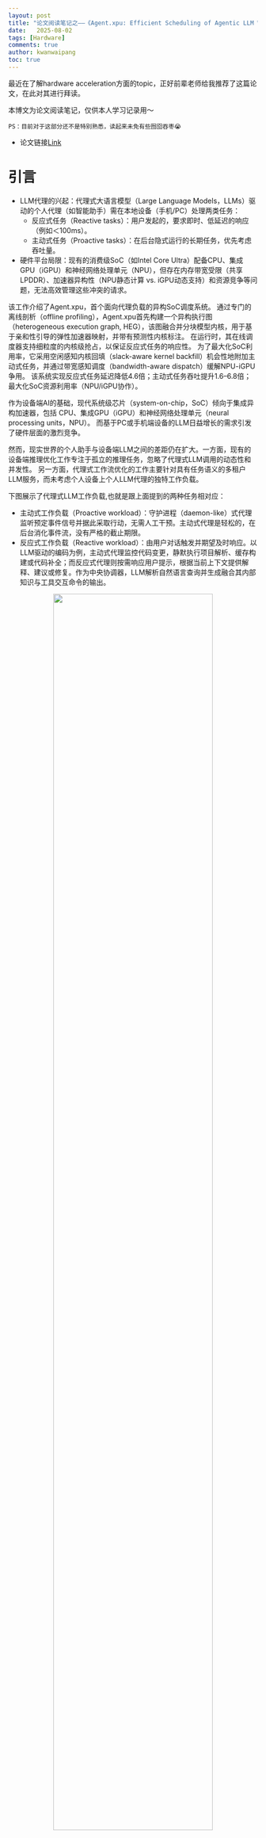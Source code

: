 ```yaml
---
layout: post
title: "论文阅读笔记之——《Agent.xpu: Efficient Scheduling of Agentic LLM Workloads on Heterogeneous SoC》" 
date:   2025-08-02
tags: [Hardware]
comments: true
author: kwanwaipang
toc: true
---
```



<!-- * 目录
{:toc} -->

最近在了解hardware acceleration方面的topic，正好前辈老师给我推荐了这篇论文，在此对其进行拜读。

本博文为论文阅读笔记，仅供本人学习记录用～

~~~
PS：目前对于这部分还不是特别熟悉，读起来未免有些囫囵吞枣😭
~~~

* 论文链接[Link](https://arxiv.org/pdf/2506.24045)


<!-- !!!!!!!!!!!!!!!!!!!!!!!!!!!!!!!!!!!!!!!!!!!!!!!!!!!!!!!!!!!!!!!!!!!!!!!!!!!!!!!!!!!!!!!!!!!!!!!!!!!!!!!!!!!!!!!!!!!!!!!!!!! -->

# 引言

* LLM代理的兴起：代理式大语言模型（Large Language Models，LLMs）驱动的个人代理（如智能助手）需在本地设备（手机/PC）处理两类任务：
    * 反应式任务（Reactive tasks）：用户发起的，要求即时、低延迟的响应（例如＜100ms）。
    * 主动式任务（Proactive tasks）：在后台隐式运行的长期任务，优先考虑吞吐量。
* 硬件平台局限：现有的消费级SoC（如Intel Core Ultra）配备CPU、集成GPU（iGPU）和神经网络处理单元（NPU），但存在内存带宽受限（共享LPDDR）、加速器异构性（NPU静态计算 vs. iGPU动态支持）和资源竞争等问题，无法高效管理这些冲突的请求。

该工作介绍了Agent.xpu，首个面向代理负载的异构SoC调度系统。
通过专门的离线剖析（offline profiling），Agent.xpu首先构建一个异构执行图（heterogeneous execution graph, HEG），该图融合并分块模型内核，用于基于亲和性引导的弹性加速器映射，并带有预测性内核标注。
在运行时，其在线调度器支持细粒度的内核级抢占，以保证反应式任务的响应性。
为了最大化SoC利用率，它采用空闲感知内核回填（slack-aware kernel backfill）机会性地附加主动式任务，并通过带宽感知调度（bandwidth-aware dispatch）缓解NPU-iGPU争用。
该系统实现反应式任务延迟降低4.6倍；主动式任务吞吐提升1.6–6.8倍；最大化SoC资源利用率（NPU/iGPU协作）。

作为设备端AI的基础，现代系统级芯片（system-on-chip，SoC）倾向于集成异构加速器，包括
CPU、集成GPU（iGPU）和神经网络处理单元（neural processing units，NPU）。
而基于PC或手机端设备的LLM日益增长的需求引发了硬件层面的激烈竞争。

然而，现实世界的个人助手与设备端LLM之间的差距仍在扩大。一方面，现有的设备端推理优化工作专注于孤立的推理任务，忽略了代理式LLM调用的动态性和并发性。
另一方面，代理式工作流优化的工作主要针对具有任务语义的多租户LLM服务，而未考虑个人设备上个人LLM代理的独特工作负载。

下图展示了代理式LLM工作负载,也就是跟上面提到的两种任务相对应：
* 主动式工作负载（Proactive workload）：守护进程（daemon-like）式代理监听预定事件信号并据此采取行动，无需人工干预。主动式代理是轻松的，在后台消化事件流，没有严格的截止期限。
* 反应式工作负载（Reactive workload）：由用户对话触发并期望及时响应。以LLM驱动的编码为例，主动式代理监控代码变更，静默执行项目解析、缓存构建或代码补全；而反应式代理则按需响应用户提示，根据当前上下文提供解释、建议或修复。作为中央协调器，LLM解析自然语言查询并生成融合其内部知识与工具交互命令的输出。

<div align="center">
  <img src="../images/微信截图_20250802190855.png" width="80%" />
<figcaption>  
</figcaption>
</div>

这两个混合的工作负载在高效执行上面临以下的挑战：
1. LLM的动态特性与加速器的硬件刚性之间存在不匹配。NPU擅长处理静态的、预编译的计算图，但难以应对LLM推理固有的可变序列长度问题；而更灵活的iGPU则面临较低能效和图形任务干扰的问题。
2. 共享内存SoC上受限的内存资源和带宽争用造成了关键瓶颈，导致性能下降，尤其是在延迟敏感型（latency-sensitive）和吞吐量导向型（throughput-oriented）任务并发运行时。
3. 当前的异构SoC运行时，为代理式工作负载提供的抽象不足，缺乏对细粒度抢占、优先级调度和动态批处理（dynamic batching）的原生支持，而这些对于高效地共置（co-locate）反应式和主动式任务是必需的。

针对现有的这些主流推理引擎的缺陷（孤立推理设计，无法协调混合负载）。本文提出的Agent.xpu以在异构SoC上高效调度代理式LLM工作负载。
在高动态性、资源受限的异构SoC上，同时保障反应式任务的低延迟与主动式任务的高吞吐。
其设计的关键在于理解并协调不同的主动式和反应式任务，将它们智能地映射到底层硬件上，以平衡延迟、吞吐量和能效。

主要贡献点如下：
1. 系统性地分析了代理式LLM工作负载的独特特性，量化了现代异构SoC上的算子-XPU亲和性（operator-XPU affinity）、内存争用（memory contention）、批处理效应（batching effects）以及主动-反应式干扰（proactive-reactive interference）。
2. 异构执行图（heterogeneous execution graph, HEG）：一种以异构为中心的计算抽象，用于弹性XPU映射。它支持一种原则性的、异构的预填充（prefill）和解码（decode）阶段分解（disaggregation）方法，跨越NPU和iGPU，以利用加速器优势并减轻干扰。
    * 弹性核映射：将LLM算子按亲和性分组（如GEMM→NPU、MHA→iGPU），支持运行时动态绑定。
    * 预填充-解码解耦：预填充（计算密集型）优先分派至NPU，解码（内存密集型）由iGPU处理，避免阶段干扰。
    * 分块优化：长序列拆分为固定大小块（如4096 tokens），适应NPU静态编译需求（详见图3）。
3. 在线调度器（online scheduler）：结合了用于保证反应式响应性的细粒度内核级抢占机制，以及用于主动式任务工作守恒（work conserving）的空闲感知回填（slack-aware backfill）机制。其内置的XPU协调器（XPU coordinator）实现自适应内核分派（adaptive kernel dispatch），以避免带宽争用、减少流水线气泡（pipeline bubbles）并最大化系统吞吐量。
    * 细粒度抢占：在核边界（非迭代级）保存上下文（KV缓存指针），实现反应式任务即时响应（＜100ms）
    * 空闲感知回填（Slack-Aware Backfill）：利用反应式任务空闲间隙（如iGPU内存等待期），动态附加主动式任务。
    * 带宽争用管理：实时监测DRAM压力，按阈值调度核并发。
    * 统一内存架构优化：消除CPU-加速器间数据拷贝，通过指针传递实现零开销上下文切换。

# 背景介绍

## 异构SoC (Heterogeneous SoC)

异构SoC跨越移动、笔记本和边缘平台，具有如图2所示的类似架构。

<div align="center">
  <img src="../images/微信截图_20250802192056.png" width="80%" />
<figcaption>  
</figcaption>
</div>

其内存层次结构与配备独立加速器（discrete accelerators）的大型异构系统显著不同。
CPU、iGPU和NPU共享系统物理内存，这避免了主机内存与设备之间的数据传输。
* 与独立GPU类似，iGPU由SIMT（单指令多线程）计算单元组成。但它们未配备专用的显存（VRAM）；而是使用一部分系统内存。
* NPU专门为张量运算设计，与iGPU相比具有相当的并行性和更优的能效。大多数NPU的基本构建块是空间处理单元（spatial processing element, PE）阵列，每个PE每个时钟周期执行一次乘加（multiply-and-add）操作。NPU也共享系统内存，并具有有限的片上暂存SRAM（scratchpad SRAM）。


## LLM推理: 从云端到个人设备端

LLM推理通常分为两个阶段：
1. 预填充（Prefill）处理整个输入提示（prompt）以生成首个输出token和键值（KV）缓存；
2. 解码（Decode）则逐个token地生成后续输出，利用并更新KV缓存。解码阶段通常占据大部分推理时间，尤其是在生成长文本时。

## 异构SoC与代理服务之间的Gap
* 模型动态性与硬件刚性不匹配：LLM处理任意大小的用户输入序列，但是主流的NPU都是处理具有静态形状的预定义神经网络（NN）运算而设计的。
* 受限的内存资源和带宽争用：PU和iGPU通常在有限的片上SRAM下运行，并严重依赖外部DRAM，而DRAM既是共享的又是带宽受限的。这限制了内核大小、上下文长度（context length）和批处理维度（batch dimensions）——这些对于服务吞吐量至关重要。此外，NPU和iGPU同时访问DDR会产生争用，从而拖慢并发请求。在处理混合代理式工作负载时，这个瓶颈会加剧：当内存受限（memory-bound）的解码阶段的主动式任务挤占DDR带宽时，延迟敏感的反应式请求在任何加速器上都会延迟。
* 代理式工作负载的运行时抽象（abstraction）不足：大多数异构SoC运行时针对无状态（stateless）、离线（offline）工作负载进行了优化，缺乏面向代理的LLM服务所需的基本抽象。首先，通常缺乏跨代理式LLM请求的动态批处理（dynamic batching）支持，导致硬件利用不足（suboptimal）。其次，异构SoC缺乏软件和硬件对细粒度抢占和优先级调度的辅助支持，使得难以将高优先级工作负载与后台推理隔离开来。第三，由于硬件级控制有限，软件调度器缺乏对加速器状态（例如NPU缓冲区占用率（buffer occupancy））的可见性，难以动态地跨加速器协调计算，导致负载不平衡（load imbalance）和利用不足（underutilization）。


# 异构SoC分析 
接下来，进行了全面的异构SoC分析，以指导Agent.xpu的性能剖析器（profiler）、映射器（mapper）和调度器（scheduler）的设计。

## 算子级分析 (Op-Level Analysis)
在常见的LLM中，线性层（linear layers）中的密集矩阵乘法（GEMM）和多头注意力（multi-head attention, MHA）主导了计算量和总推理时间。其他非线性或逐元素张量运算（element-wise tensor ops）是次要的，并且可以轻松地与线性运算融合，这得益于现代NPU/iGPU中专用的非线性或向量单元。

作者根据LLM算子的作用域（scope） 进行分类：大多数LLM算子在token级（token-level） 操作，可以堆叠处理一个序列；
唯一的例外是MHA（多头注意力层），它计算序列级（sequence-level） 相关性，不允许按token分解（token-wise decomposition）。因此，MHA强制执行动态形状内核，而GEMM可以通过分块（chunking）利用静态内核。
算子类型和序列长度都会影响计算强度（compute intensity）和内存流量（memory traffic）。

关于算子-XPU亲和性（Op-XPU Affinity）这部分看不太懂，详细请见原文。

## 任务级分析 (Task-Level Analysis)
与孤立的LLM推理不同，现实世界的代理式工作负载同时管理延迟关键型（latency-critical）和吞吐量导向型（throughput-oriented）的LLM请求，其中来自不同请求的预填充或解码作业可能重叠。这些重叠的执行加剧了异构SoC有限资源的争用，并降低了系统性能。
* 异构SoC上的批处理效应：批处理多个LLM调用可以直观地提高整体系统吞吐量。然而，在资源受限的SoC上，每个请求的延迟对批处理或共置（colocated）作业的繁重程度变得更加敏感。作者分析了在单个加速器上多种情况的延迟，发现一个预填充作业几乎可以饱和一个NPU或iGPU，因为其延迟随批处理大小（batch size）成比例增加，而解码批处理的执行时间相对稳定。在NPU和iGPU上，与一个预填充任务一起批处理的解码任务的延迟退化（degradation）比预填充任务本身严重得多。这启发了可以利用SoC固有的异构性和内存共享来消除预填充-解码干扰。
* 主动-反应式干扰：代理式LLM系统经常交织（interleave）主动式和反应式任务。为了满足不同任务冲突的延迟或吞吐量期望，需要高效地共同调度（co-schedule）这些LLM工作负载。下图4用四种共同调度方案（co-scheduling schemes）说明了主动式和反应式任务之间的干扰。

<div align="center">
  <img src="../images/微信截图_20250803165204.png" width="80%" />
<figcaption>  
</figcaption>
</div>


# Agent.xpu 概述
Agent.xpu专注于以下主要目标：1) 优先考虑反应式代理LLM请求的端到端延迟，以提升用户体验；2) 提高来自主动式代理的后台LLM调用的整体吞吐量；3) 优化异构SoC中有限计算资源的利用率，以追求性能和能效。
其系统架构如下图所示：

<div align="center">
  <img src="../images/微信截图_20250803165719.png" width="80%" />
<figcaption>  
</figcaption>
</div>

离线模型准备将给定的LLM模型映射到NPU或iGPU内核，形成异构执行图（HEG），然后使用性能或功耗估计对每个内核进行标注，以指导在线调度。弹性内核后端（elastic kernel backend）的具体选择推迟到运行时。当启动Agent.xpu引擎时，模型权重和带有优化内核的HEG被加载到共享内存中。在在线调度期间，Agent.xpu维护尽力而为（best-effort）和实时（real-time）任务队列，分别缓冲主动式和反应式LLM请求。每个任务被分解并转换以适应HEG。XPU协调器（XPU coordinator）对任务队列进行忙轮询（busy polling），并将原始或批处理的内核分派给NPU或iGPU。在Agent.xpu调度策略下，实时内核高效地抢占（preempt）尽力而为的内核以获得最优响应时间，而协调器则机会主义地（opportunistically）将等待队列中合适的尽力而为内核与正在运行的实时内核进行共同调度或批处理。这种空闲感知内核回填（slack-aware kernel backfill）方法在保证实时性的同时最大化系统吞吐量。XPU协调器通过动态内核分配（给NPU/iGPU）、内核批处理以及争用感知、减少气泡（bubble）的内核重排序（reordering）来实现对底层SoC的策略执行。

* 离线阶段：
    1. 性能画像：量化算子-XPU亲和性（如GEMM在NPU能效比iGPU高3×）、内存带宽敏感度。
    2. HEG构建：融合线性/非线性算子，标注核执行时间、内存占用等预测参数。
* 在线阶段：
    1. 双队列调度：实时队列（反应式任务）优先于尽力而为队列（主动式任务）。
    2. XPU协调器：动态分派核至NPU/iGPU，支持核级抢占与回填（图5）。

# 异构执行图 (Heterogeneous Execution Graph)

这部分涉及的是执行的图及计算框架。

# 在线工作负载感知调度（Online Workload-Aware Scheduling）
Agent.xpu中的在线调度器协调执行从HEG派生的异构内核，动态适应代理式工作负载的到达模式和优先级。与仅优化吞吐量的传统LLM服务系统不同，调度器必须在资源受限的SoC上平衡最小化反应式任务延迟和最大化主动式任务吞吐量这两个冲突的目标。

## 调度指南与组件
* 双队列架构（Dual-Queue Architecture）。Agent.xpu采用双队列架构，按优先级隔离工作负载。实时队列（real-time queue）缓冲要求即时响应的反应式LLM请求，而尽力而为队列（best-effort queue）累积可容忍更高延迟的主动式请求。这种分离实现了差异化的调度策略，而无需复杂的优先级反转（priority inversions）。每个传入的LLM请求在到达时根据其优先级标记并相应入队。
* 任务分解与分派（Task Decomposition and Dispatch）。出队时，每个LLM任务根据预编译的HEG分解为一系列内核。通常，预填充时的分块token级内核分配给NPU，而其他内核，包括动态形状的预填充内核和所有解码内核则分配给iGPU。这种分解避免了NPU-iGPU内存争用，并提高了能效，因为解码计算的iGPU利用率较低。然而，内核分派是自适应的（adaptive），取决于当前的工作负载。例如，分派器（dispatcher）可以将反应式任务的预填充内核同时发送给NPU和iGPU以增加并行性，或者在反应式预填充耗时较长时在iGPU上启动饥饿的（starved）主动式预填充。这些任务转换步骤在保持数据依赖关系（data dependencies）的同时，暴露了跨异构加速器的并行性机会。
* XPU协调器（XPU Coordinator）。核心的XPU协调器实现了一个忙轮询循环（busy-polling loop），持续监控两个队列并协调内核分派。协调器维护几个关键数据结构：1) 活动内核表（Active kernel table）：跟踪每个加速器上当前正在执行的内核。2) 内存压力估计器（Memory pressure estimator）：聚合（aggregates）活动内核的带宽利用率。3) 抢占上下文缓冲区（Preemption context buffer）：存储指向被抢占内核的中间缓冲区的指针。4) 回填候选池（Backfill candidate pool）：维护准备执行（ready-to-execute）的尽力而为内核。

## 细粒度内核级抢占
为确保反应式任务的响应性，Agent.xpu实现了一种新颖的内核级抢占机制，在最小化上下文切换开销的同时保留计算进度。
* 抢占粒度（Preemption Granularity）。与丢弃整个计算或延迟传入请求的迭代级（iteration-level）抢占不同，我们的方法在HEG内的内核边界（kernel boundaries）操作。当在主动式执行期间到达反应式任务时，协调器允许当前内核完成（避免内核中段中断）。我们适当的分块策略将每个预填充内核的执行时间限制在100毫秒以内，从而最小化了抢占延迟。然后，协调器对主动式任务的状态进行检查点（checkpoint），包括部分KV缓存和层进度（layer progress）。检查点操作没有额外开销，因为内核执行后中间结果已位于DDR中，无需显式传输。然后，根据延迟要求或功耗预算（power budget），反应式内核被立即调度到预填充或解码流水线（pipelines）。与迭代级或层级（layer-level）抢占相比，这种细粒度机制利用了LLM计算中的自然边界；每个内核产生定义明确的中间激活，作为高效的检查点。
* 上下文管理（Context Management）。调度器维护每个被抢占请求的元信息（meta information）和上下文（context）。元信息包括输入提示（input prompt）、到达时间（arrival time）以及预填充或解码进度。如果被抢占的请求处于预填充中途，则可以根据提示长度和内核标注推导出其预计完成时间（estimated time to completion, ETC）。对于已进入解码阶段的请求，除非它们遵循某种输出模板，否则无法跟踪其ETC。ETC将指导我们稍后讨论的恢复策略（resumption strategy）。
* 恢复策略（Resumption Strategy）。考虑被抢占的主动式任务恢复执行时的场景：反应式任务完成预填充，而原始的主动式解码可以自动与卸载到iGPU的反应式预填充一起批处理。被抢占的主动式任务基于一个动态优先级恢复预填充执行，该优先级同时考虑任务进度（progress）和自抢占以来经过的时间（elapsed time）。为避免饥饿（starvation），等待时间（pending time）超过特定阈值的主动式任务将首先恢复。其他任务的优先级将由其ETC决定：ETC较低的任务优先，因为它们可以更早进入iGPU上的解码流水线，这提高了解码流水线的整体吞吐量。恢复时，可以无额外开销地召回请求上下文。

## 空闲感知内核回填
为了在不影响反应式性能的前提下最大化系统利用率，Agent.xpu采用空闲感知回填（slack-aware backfill），机会性地将尽力而为内核与实时工作负载共同调度。
* 空闲识别（Slack Identification）。调度器在反应式工作负载中识别三种类型的执行空闲（execution slack）：
  1. 结构性空闲（Structural slack）：NPU和iGPU操作之间固有的并行性（inherent parallelism）。当其中一个（NPU或iGPU）运行时，另一个可能处于空闲。
  2. 计算空闲（Compute Slack）：在内存受限内核期间计算资源利用不足（underutilized），这在iGPU解码内核中很常见。批处理（batching）是提高吞吐量最直接的方法。
  3. 内存空闲（Memory slack）：在计算受限内核期间带宽利用不足。解决方法是利用结构性空闲，在另一个XPU上调度内核。
* XPU内与跨XPU回填（Intra- and Inter-XPU Backfill）。基于识别出的空闲，主动式内核可以在同一XPU或另一XPU流水线上回填反应式内核。
  1. XPU内回填（Intra-XPU backfill）：通过自适应批处理（adaptive batching）利用内存受限内核未充分利用的计算吞吐量。这适用于iGPU上的token级解码内核，而注意力内核（attention kernels）必须逐个执行。在每次解码迭代（decode iteration）的边界，等待中的（pending）主动式解码请求加入批处理，而不会干扰反应式延迟。
  2. 跨XPU回填（Inter-XPU backfill）：通过消除NPU或iGPU流水线中的气泡（bubbles）来利用结构性和内存空闲。例如，NPU上的主动式预填充可以与iGPU上的反应式解码并行工作。

其中，候选的主动式内核必须满足几个约束：
1. 持续时间约束（Duration constraint）：在反应式内核的执行窗口（execution window）内完成。
2. 内存约束（Memory constraint）：组合带宽利用率低于阈值。
3. 亲和性约束（Affinity constraint）：尽可能针对非冲突（non-conflicting）的加速器。

# 主要实验结果与结论

关键性能：
* 反应式任务延迟：
    * Agent.xpu：平均4.6倍降低（图7），尤其在主动任务高负载下保持稳定（Llama.cpp延迟陡增）。
* 主动式任务吞吐：
    * Agent.xpu：1.6–6.8倍提升（图6），NPU利用率达85%，iGPU负载＜30%。
* 资源效率：
    * 内存带宽争用减少40%（通过分时调度GEMV类核）。
    * 能耗降低2.1倍（J/token），因NPU处理高能效GEMM。


Agent.xpu通过HEG解耦计算阶段与动态核调度，在异构SoC上首次实现代理负载的高效并发：低延迟（反应式）与高吞吐（主动式）的协同优化，为端侧LLM代理系统奠定基础。